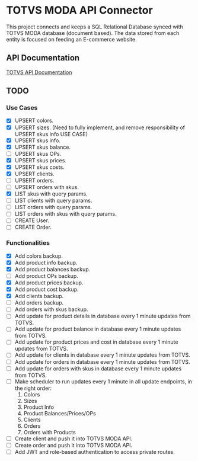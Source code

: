 # TOTVS MODA API Connector

This project connects and keeps a SQL Relational Database synced with TOTVS MODA database (document based). The data stored from each entity is focused on feeding an E-commerce website.

## API Documentation

[TOTVS API Documentation](https://tdn.totvs.com.br/pages/releaseview.action?pageId=532385018)

## TODO

### Use Cases

- [X] UPSERT colors.
- [X] UPSERT sizes. (Need to fully implement, and remove responsibility of UPSERT skus info USE CASE)
- [X] UPSERT skus info.
- [X] UPSERT skus balance.
- [ ] UPSERT skus OPs.
- [X] UPSERT skus prices.
- [X] UPSERT skus costs.
- [X] UPSERT clients.
- [ ] UPSERT orders.
- [ ] UPSERT orders with skus.
- [X] LIST skus with query params.
- [ ] LIST clients with query params.
- [ ] LIST orders with query params.
- [ ] LIST orders with skus with query params.
- [ ] CREATE User.
- [ ] CREATE Order.

### Functionalities

- [X] Add colors backup.
- [X] Add product info backup.
- [X] Add product balances backup.
- [ ] Add product OPs backup.
- [X] Add product prices backup.
- [X] Add product cost backup.
- [X] Add clients backup.
- [ ] Add orders backup.
- [ ] Add orders with skus backup.
- [ ] Add update for product details in database every 1 minute updates from TOTVS.
- [ ] Add update for product balance in database every 1 minute updates from TOTVS.
- [ ] Add update for product prices and cost in database every 1 minute updates from TOTVS.
- [ ] Add update for clients in database every 1 minute updates from TOTVS.
- [ ] Add update for orders in database every 1 minute updates from TOTVS.
- [ ] Add update for orders with skus in database every 1 minute updates from TOTVS.
- [ ] Make scheduler to run updates every 1 minute in all update endpoints, in the right order:
  1. Colors
  2. Sizes
  3. Product Info
  4. Product Balances/Prices/OPs
  5. Clients
  6. Orders
  7. Orders with Products
- [ ] Create client and push it into TOTVS MODA API.
- [ ] Create order and push it into TOTVS MODA API.
- [ ] Add JWT and role-based authentication to access private routes.
